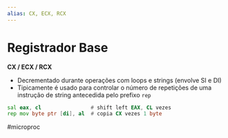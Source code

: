 ```yaml
---
alias: CX, ECX, RCX
---
```


# Registrador Base

**CX / ECX / RCX**

- Decrementado durante operações com loops e strings (envolve SI e DI)
- Tipicamente é usado para controlar o número de repetições de uma instrução de string antecedida pelo prefixo `rep`

```asm
sal eax, cl                # shift left EAX, CL vezes
rep mov byte ptr [di], al  # copia CX vezes 1 byte 
```

#microproc

